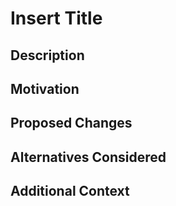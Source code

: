 # Insert Title
<!-- Please provide a short, descriptive title for your enhancement request. -->

## Description
<!-- Describe the enhancement you are proposing in detail. What is the purpose of this enhancement, and how will it improve the project? -->

## Motivation
<!-- Explain why this enhancement is important. What problem does it solve or what benefit does it provide? -->

## Proposed Changes
<!-- List the specific changes you would like to see. If possible, outline how you envision these changes being implemented. -->

## Alternatives Considered
<!-- Have you considered other solutions or alternatives? If so, please describe them. -->

## Additional Context
<!-- Add any other context or information that may help in understanding the enhancement request, such as screenshots, links to relevant discussions, or examples. -->


